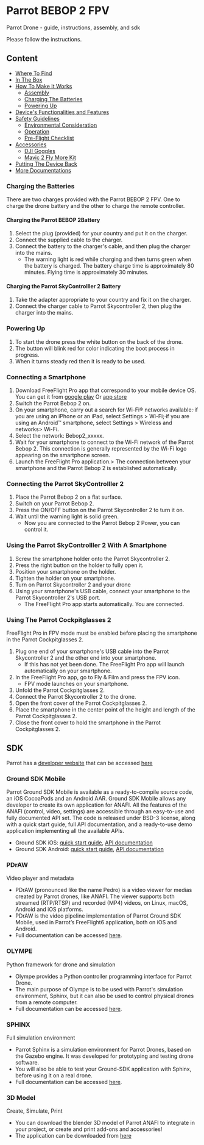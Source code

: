 # Parrot BEBOP 2 FPV
Parrot Drone - guide, instructions, assembly, and sdk

Please follow the instructions.

## Content
* [Where To Find](#where-to-find)
* [In The Box](#in-the-box)
* [How To Make It Works](#how-to-make-it-works)
  * [Assembly](#assembly)
  * [Charging The Batteries](#charging-the-batteries)
  * [Powering Up](#powering-up)
* [Device's Functionalities and Features](#devices-functionalities-and-features)
* [Safety Guidelines](#safety-guidelines)
  * [Environmental Consideration](#environmental-consideration)
  * [Operation](#operation)
  * [Pre-Flight Checklist](pre-flight-checklist)
* [Accessories](#accessories)
  * [DJI Goggles](DJIGoggles)
  * [Mavic 2 Fly More Kit](#mavic-2-fly-more-kit)
* [Putting The Device Back](#putting-the-device-back)
* [More Documentations](more-documentations)



### Charging the Batteries

There are two charges provided with the Parrot BEBOP 2 FPV. One to charge the drone battery and the other to charge the remote controller.

#### Charging the Parrot BEBOP 2Battery
1. Select the plug (provided) for your country and put it
on the charger.
2. Connect the supplied cable to the charger.
3. Connect the battery to the charger's cable, and then plug the charger into the mains.
   * The warning light is red while charging and then turns green when the battery is charged. The battery charge time is approximately 80 minutes. Flying time is approximately 30 minutes.
#### Charging the Parrot SkyControlller 2 Battery
1. Take the adapter appropriate to your country and fix it on the charger.
2. Connect the charger cable to Parrot Skycontroller 2, then plug the charger into the mains.

### Powering Up
1. To start the drone press the white button on the back of the drone.
2. The button will blink red for color indicating the boot process in progress.
3. When it turns steady red then it is ready to be used.

### Connecting a Smartphone
1. Download FreeFlight Pro app that correspond to your mobile device OS. You can get it from [google play](https://play.google.com/store/apps/details?id=com.parrot.freeflight3&hl=en) Or [app store](https://apps.apple.com/se/app/freeflight-pro/id889985763)
2. Switch the Parrot Bebop 2 on.
3. On your smartphone, carry out a search for Wi-Fi® networks available:·if you are using an iPhone or an iPad, select Settings > Wi-Fi;·if you are using an Android™ smartphone, select Settings > Wireless and networks> Wi-Fi.
4. Select the network: Bebop2_xxxxx.
5. Wait for your smartphone to connect to the Wi-Fi network of the Parrot Bebop 2. This connection is generally represented by the Wi-Fi logo appearing on the smartphone screen.
6. Launch the FreeFlight Pro application.> The connection between your smartphone and the Parrot Bebop 2 is established automatically.

### Connecting the Parrot SkyControlller 2
1. Place the Parrot Bebop 2 on a flat surface.
2. Switch on your Parrot Bebop 2.
3. Press the ON/OFF button on the Parrot Skycontroller 2 to turn it on.
4. Wait until the warning light is solid green.
   * Now you are connected to the Parrot Bebop 2 Power, you can control it.

### Using the Parrot SkyControlller 2 With A Smartphone
1. Screw the smartphone holder onto the Parrot Skycontroller 2.
2. Press the right button on the holder to fully open it.
3. Position your smartphone on the holder.
4. Tighten the holder on your smartphone.
5. Turn on Parrot Skycontroller 2 and your drone
6. Using your smartphone's USB cable, connect your smartphone to the Parrot Skycontroller 2's USB port.
   * The FreeFlight Pro app starts automatically. You are connected.

### Using The Parrot Cockpitglasses 2
FreeFlight Pro in FPV mode must be enabled before placing the smartphone in the Parrot Cockpitglasses 2.
1. Plug one end of your smartphone's USB cable into the Parrot Skycontroller 2 and the other end into your smartphone.
   * If this has not yet been done. The FreeFlight Pro app will launch automatically on your smartphone.
2. In the FreeFlight Pro app, go to Fly & Film and press the FPV icon.
   * FPV mode launches on your smartphone.
3. Unfold the Parrot Cockpitglasses 2.
4. Connect the Parrot Skycontroller 2 to the drone.
5. Open the front cover of the Parrot Cockpitglasses 2.
6. Place the smartphone in the center point of the height and length of the Parrot Cockpitglasses 2.
7. Close the front cover to hold the smartphone in the Parrot Cockpitglasses 2.

## SDK
Parrot has a [developer website](https://developer.parrot.com/) that can be accessed [here](https://developer.parrot.com/)

### Ground SDK Mobile
Parrot Ground SDK Mobile is available as a ready-to-compile source code, an iOS CocoaPods and an Android AAR. Ground SDK Mobile allows any developer to create its own application for ANAFI. All the features of the ANAFI (control, video, settings) are accessible through an easy-to-use and fully documented API set. The code is released under BSD-3 license, along with a quick start guide, full API documentation, and a ready-to-use demo application implementing all the available APIs.

* Ground SDK iOS: [quick start guide](https://developer.parrot.com/docs/groundsdk-ios/), [API documentation](https://developer.parrot.com/docs/refdoc-ios/)
* Ground SDK Android: [quick start guide](https://developer.parrot.com/docs/groundsdk-android/), [API documentation](https://developer.parrot.com/docs/refdoc-android/)


### PDrAW
Video player and metadata
+ PDrAW (pronounced like the name Pedro) is a video viewer for medias created by Parrot drones, like ANAFI. The viewer supports both streamed (RTP/RTSP) and recorded (MP4) videos, on Linux, macOS, Android and iOS platforms.
+ PDrAW is the video pipeline implementation of Parrot Ground SDK Mobile, used in Parrot’s FreeFlight6 application, both on iOS and Android.
+ Full documentation can be accessed [here](https://developer.parrot.com/docs/pdraw/).

### OLYMPE
Python framework for drone and simulation
+ Olympe provides a Python controller programming interface for Parrot Drone.
+ The main purpose of Olympe is to be used with Parrot's simulation environment, Sphinx, but it can also be used to control physical drones from a remote computer.
+ Full documentation can be accessed [here](https://developer.parrot.com/docs/olympe/).


###  SPHINX
Full simulation environment
+ Parrot Sphinx is a simulation environment for Parrot Drones, based on the Gazebo engine. It was developed for prototyping and testing drone software.
+ You will also be able to test your Ground-SDK application with Sphinx, before using it on a real drone.
+ Full documentation can be accessed [here](https://developer.parrot.com/docs/sphinx/).


###  3D Model
Create, Simulate, Print
+ You can download the blender 3D model of Parrot ANAFI to integrate in your project, or create and print add-ons and accessories!
+ The application can be downloaded from [here](https://developer.parrot.com/downloads/Parrot-Anafi.blend.zip)
